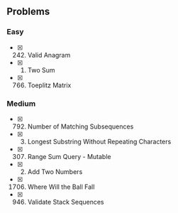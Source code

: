 ## Problems

### Easy
- [x] 242. Valid Anagram
- [x] 1. Two Sum
- [x] 766. Toeplitz Matrix

### Medium
- [x] 792. Number of Matching Subsequences
- [x] 3. Longest Substring Without Repeating Characters
- [x] 307. Range Sum Query - Mutable
- [x] 2. Add Two Numbers
- [x] 1706. Where Will the Ball Fall
- [x] 946. Validate Stack Sequences

